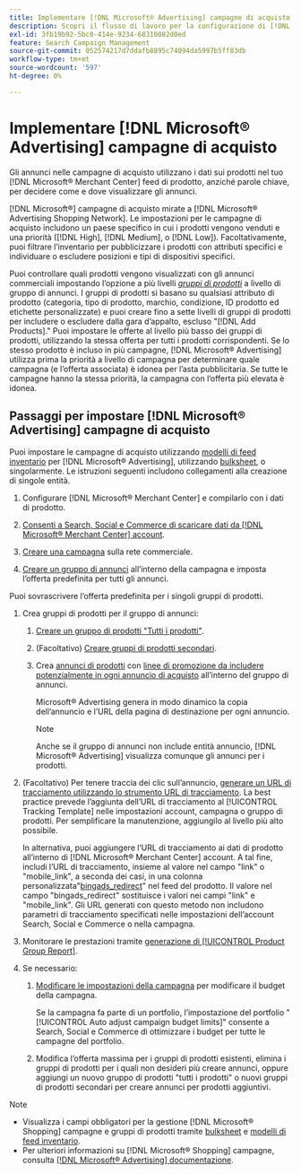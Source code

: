 ```yaml
---
title: Implementare [!DNL Microsoft® Advertising] campagne di acquisto
description: Scopri il flusso di lavoro per la configurazione di [!DNL Microsoft® Advertising] campagne di acquisto.
exl-id: 3fb19b92-5bc0-414e-9234-68310082d0ed
feature: Search Campaign Management
source-git-commit: 052574217d7ddafb8895c74094da5997b5ff83db
workflow-type: tm+mt
source-wordcount: '597'
ht-degree: 0%

---
```


# Implementare [!DNL Microsoft® Advertising] campagne di acquisto

Gli annunci nelle campagne di acquisto utilizzano i dati sui prodotti nel tuo [!DNL Microsoft® Merchant Center] feed di prodotto, anziché parole chiave, per decidere come e dove visualizzare gli annunci.

[!DNL Microsoft®] campagne di acquisto mirate a [!DNL Microsoft® Advertising Shopping Network]. Le impostazioni per le campagne di acquisto includono un paese specifico in cui i prodotti vengono venduti e una priorità ([!DNL High], [!DNL Medium], o [!DNL Low]). Facoltativamente, puoi filtrare l’inventario per pubblicizzare i prodotti con attributi specifici e individuare o escludere posizioni e tipi di dispositivi specifici.

Puoi controllare quali prodotti vengono visualizzati con gli annunci commerciali impostando l’opzione a più livelli *[gruppi di prodotti](/help/search-social-commerce/campaign-management/campaigns/product-group-about.md)* a livello di gruppo di annunci. I gruppi di prodotti si basano su qualsiasi attributo di prodotto (categoria, tipo di prodotto, marchio, condizione, ID prodotto ed etichette personalizzate) e puoi creare fino a sette livelli di gruppi di prodotti per includere o escludere dalla gara d’appalto, escluso &quot;[!DNL Add Products].&quot; Puoi impostare le offerte al livello più basso dei gruppi di prodotti, utilizzando la stessa offerta per tutti i prodotti corrispondenti. Se lo stesso prodotto è incluso in più campagne, [!DNL Microsoft® Advertising] utilizza prima la priorità a livello di campagna per determinare quale campagna (e l’offerta associata) è idonea per l’asta pubblicitaria. Se tutte le campagne hanno la stessa priorità, la campagna con l’offerta più elevata è idonea.

## Passaggi per impostare [!DNL Microsoft® Advertising] campagne di acquisto

Puoi impostare le campagne di acquisto utilizzando [modelli di feed inventario](/help/search-social-commerce/campaign-management/inventory-feeds/inventory-feeds-about.md) per [!DNL Microsoft® Advertising], utilizzando [bulksheet](/help/search-social-commerce/campaign-management/bulksheets/bulksheet-about.md), o singolarmente. Le istruzioni seguenti includono collegamenti alla creazione di singole entità.

1. Configurare [!DNL Microsoft® Merchant Center] e compilarlo con i dati di prodotto.

1. [Consenti a Search, Social e Commerce di scaricare dati da [!DNL Microsoft® Merchant Center] account](/help/search-social-commerce/campaign-management/accounts/merchant-account-manage.md).

1. [Creare una campagna](/help/search-social-commerce/campaign-management/campaigns/campaign-manage.md) sulla rete commerciale.

1. [Creare un gruppo di annunci](/help/search-social-commerce/campaign-management/campaigns/ad-group-manage.md) all’interno della campagna e imposta l’offerta predefinita per tutti gli annunci.

Puoi sovrascrivere l’offerta predefinita per i singoli gruppi di prodotti.

1. Crea gruppi di prodotti per il gruppo di annunci:

   1. [Creare un gruppo di prodotti &quot;Tutti i prodotti&quot;](/help/search-social-commerce/campaign-management/campaigns/product-group-manage.md).

   1. (Facoltativo) [Creare gruppi di prodotti secondari](/help/search-social-commerce/campaign-management/campaigns/product-group-manage.md).

   1. Crea [annunci di prodotti](/help/search-social-commerce/campaign-management/campaigns/ad-manage.md) con [linee di promozione da includere potenzialmente in ogni annuncio di acquisto](/help/search-social-commerce/campaign-management/campaigns/product-group-settings-microsoft.md) all’interno del gruppo di annunci.

      Microsoft® Advertising genera in modo dinamico la copia dell’annuncio e l’URL della pagina di destinazione per ogni annuncio.

      >[!NOTE]
      >
      >Anche se il gruppo di annunci non include entità annuncio, [!DNL Microsoft® Advertising] visualizza comunque gli annunci per i prodotti.

1. (Facoltativo) Per tenere traccia dei clic sull’annuncio, [generare un URL di tracciamento utilizzando lo strumento URL di tracciamento](/help/search-social-commerce/tools/click-tracking-url-generate.md). La best practice prevede l’aggiunta dell’URL di tracciamento al [!UICONTROL Tracking Template] nelle impostazioni account, campagna o gruppo di prodotti. Per semplificare la manutenzione, aggiungilo al livello più alto possibile.

   In alternativa, puoi aggiungere l’URL di tracciamento ai dati di prodotto all’interno di [!DNL Microsoft® Merchant Center] account. A tal fine, includi l’URL di tracciamento, insieme al valore nel campo &quot;link&quot; o &quot;mobile_link&quot;, a seconda dei casi, in una colonna personalizzata&quot;[bingads_redirect](https://help.ads.microsoft.com/#apex/3/en/51084)&quot; nel feed del prodotto. Il valore nel campo &quot;bingads_redirect&quot; sostituisce i valori nei campi &quot;link&quot; e &quot;mobile_link&quot;. Gli URL generati con questo metodo non includono parametri di tracciamento specificati nelle impostazioni dell’account Search, Social e Commerce o nella campagna.

1. Monitorare le prestazioni tramite [generazione di [!UICONTROL Product Group Report]](/help/search-social-commerce/reports/management/basic-advanced/basic-advanced-report-generate.md).

1. Se necessario:

   1. [Modificare le impostazioni della campagna](/help/search-social-commerce/campaign-management/campaigns/campaign-manage.md) per modificare il budget della campagna.

      Se la campagna fa parte di un portfolio, l’impostazione del portfolio &quot;[!UICONTROL Auto adjust campaign budget limits]&quot; consente a Search, Social e Commerce di ottimizzare i budget per tutte le campagne del portfolio.

   1. Modifica l’offerta massima per i gruppi di prodotti esistenti, elimina i gruppi di prodotti per i quali non desideri più creare annunci, oppure aggiungi un nuovo gruppo di prodotti &quot;tutti i prodotti&quot; o nuovi gruppi di prodotti secondari per creare annunci per prodotti aggiuntivi.

>[!NOTE]
>
>* Visualizza i campi obbligatori per la gestione [!DNL Microsoft® Shopping] campagne e gruppi di prodotti tramite [bulksheet](/help/search-social-commerce/campaign-management/bulksheets/bulksheet-data-formats/bulksheet-data-microsoft.md) e [modelli di feed inventario](/help/search-social-commerce/campaign-management/inventory-feeds/ad-templates/template-microsoft-shopping.md).
>* Per ulteriori informazioni su [!DNL Microsoft® Shopping] campagne, consulta [[!DNL Microsoft® Advertising] documentazione](https://help.ads.microsoft.com/#apex/3/en/50903).
